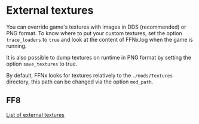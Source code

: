 # External textures

You can override game's textures with images in DDS (recommended) or PNG format.
To know where to put your custom textures, set the option `trace_loaders` to `true` and look at the content of FFNx.log
when the game is running.

It is also possible to dump textures on runtime in PNG format by setting the option `save_textures` to true.

By default, FFNx looks for textures relatively to the `./mods/Textures` directory, this path can be changed via the option `mod_path`.

## FF8

[List of external textures](../ff8/mods/external_textures.md)
